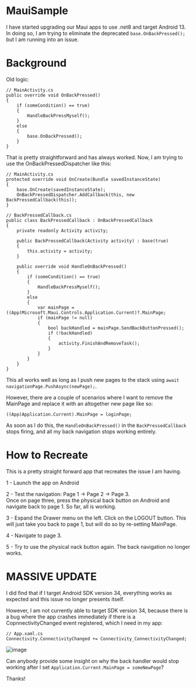 # MauiSample

I have started upgrading our Maui apps to use .net8 and target Android 13.  In doing so, I am trying to eliminate the deprecated `base.OnBackPressed();` but I am running into an issue.

# Background

Old logic:
```
// MainActivity.cs
public override void OnBackPressed()
{
    if (someCondition() == true)
    {
        HandleBackPressMyself();
    }
    else
    {
        base.OnBackPressed();
    }
}
```

That is pretty straightforward and has always worked.  Now, I am trying to use the OnBackPressedDispatcher like this:

```
// MainActivity.cs
protected override void OnCreate(Bundle savedInstanceState)
{
    base.OnCreate(savedInstanceState);
    OnBackPressedDispatcher.AddCallback(this, new BackPressedCallback(this));
}
```

```
// BackPressedCallback.cs
public class BackPressedCallback : OnBackPressedCallback
{
    private readonly Activity activity;

    public BackPressedCallback(Activity activity) : base(true)
    {
        this.activity = activity;
    }

    public override void HandleOnBackPressed()
    {
        if (someCondition() == true)
        {
            HandleBackPressMyself();
        }
        else
        {
            var mainPage = ((App)Microsoft.Maui.Controls.Application.Current)?.MainPage;
            if (mainPage != null)
            {
                bool backHandled = mainPage.SendBackButtonPressed();
                if (!backHandled)
                {
                    activity.FinishAndRemoveTask();
                }
            }
        }
    }
}
```

This all works well as long as I push new pages to the stack using `await navigationPage.PushAsync(newPage);`.  

However, there are a couple of scenarios where I want to remove the MainPage and replace it with an altogether new page like so:

`((App)Application.Current).MainPage = loginPage;`

As soon as I do this, the `HandleOnBackPressed()` in the `BackPressedCallback` stops firing, and all my back navigation stops working entirely.  

# How to Recreate

This is a pretty straight forward app that recreates the issue I am having.

1 - Launch the app on Android

2 - Test the navigation: Page 1 -> Page 2 -> Page 3.  
    Once on page three, press the physical back button on Android and navigate back to page 1.  So far, all is working.

3 - Expand the Drawer menu on the left.  Click on the LOGOUT button.  This will just take you back to page 1, but will do so by re-setting MainPage.

4 - Navigate to page 3.  

5 - Try to use the physical nack button again.  The back navigation no longer works.

# MASSIVE UPDATE

I did find that if I target Android SDK version 34, everything works as expected and this issue no longer presents itself.

However, I am not currently able to target SDK version 34, because there is a bug where the app crashes immediately if there is a CopnnectivityChanged event registered, which I need in my app:

```
// App.xaml.cs
Connectivity.ConnectivityChanged += Connectivity_ConnectivityChanged;
```

![image](https://github.com/mikeluken/MauiSample/assets/63020895/1a241189-2979-4176-8100-f4212ed77993)



Can anybody provide some insight on why the back handler would stop working after I set `Application.Current.MainPage = someNewPage`?

Thanks!
